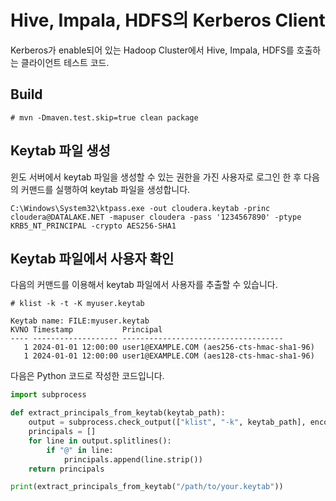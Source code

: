 # Hive, Impala, HDFS의 Kerberos Client

Kerberos가 enable되어 있는 Hadoop Cluster에서 Hive, Impala, HDFS를 호출하는 클라이언트 테스트 코드.

## Build

```
# mvn -Dmaven.test.skip=true clean package
```

## Keytab 파일 생성

윈도 서버에서 keytab 파일을 생성할 수 있는 권한을 가진 사용자로 로그인 한 후 다음의 커맨드를 실행하여 keytab 파일을 생성합니다.

```
C:\Windows\System32\ktpass.exe -out cloudera.keytab -princ cloudera@DATALAKE.NET -mapuser cloudera -pass '1234567890' -ptype KRB5_NT_PRINCIPAL -crypto AES256-SHA1
```

## Keytab 파일에서 사용자 확인

다음의 커맨드를 이용해서 keytab 파일에서 사용자를 추출할 수 있습니다.

```
# klist -k -t -K myuser.keytab

Keytab name: FILE:myuser.keytab
KVNO Timestamp           Principal
---- ------------------- ------------------------------------
   1 2024-01-01 12:00:00 user1@EXAMPLE.COM (aes256-cts-hmac-sha1-96)
   1 2024-01-01 12:00:00 user1@EXAMPLE.COM (aes128-cts-hmac-sha1-96)
```

다음은 Python 코드로 작성한 코드입니다.

```python
import subprocess

def extract_principals_from_keytab(keytab_path):
    output = subprocess.check_output(["klist", "-k", keytab_path], encoding="utf-8")
    principals = []
    for line in output.splitlines():
        if "@" in line:
            principals.append(line.strip())
    return principals

print(extract_principals_from_keytab("/path/to/your.keytab"))
```
